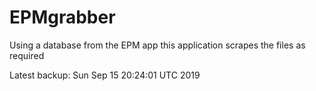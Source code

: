 # EPMgrabber
Using a database from the EPM app this application scrapes the files as required


Latest backup: Sun Sep 15 20:24:01 UTC 2019

